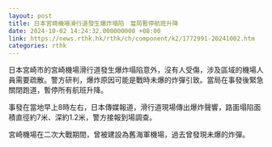```yaml
---
layout: post
title: 日本宮崎機場滑行道發生爆炸塌陷　當局暫停航班升降
date: 2024-10-02 14:24:32.000000000 +08:00
link: https://news.rthk.hk/rthk/ch/component/k2/1772991-20241002.htm
categories: rthk
---
```


日本宮崎市的宮崎機場滑行道發生爆炸塌陷意外，沒有人受傷，涉及區域的機場人員需要疏散。警方研判，爆炸原因可能是戰時未爆的炸彈引致。當局在事發後緊急關閉跑道，暫停所有航班升降。

事發在當地早上8時左右，日本傳媒報道，滑行道現場傳出爆炸聲響，路面塌陷面積直徑約7米、深約1.2米，警方接報到場調查。

宮崎機場在二次大戰期間，曾被建設為舊海軍機場，過去曾發現未爆的炸彈。

